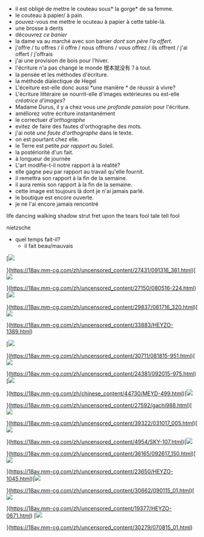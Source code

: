 - il est obligé de mettre le couteau sous* la gorge* de sa femme.
- le couteau à papier/ à pain
- pouvez-vous me mettre le ocuteau à papier à cette table-là.
- une brosse à dents
- découvrez *ce banier*
- la dame va au marché avec son banier *dont son père l'a offert.*
- j'offre / tu offres / il offre / nous offrons / vous offrez / ils offrent / j'ai offert / j'offrais 
- j'ai une provision de bois pour l'hiver.
- l'écriture n'a pas changé le monde 根本就没有？à tout.
- la pensée et les méthodes d'écriture.
- la méthode dialectique de Hegel
- L'éceiture est-elle donc aussi *une manière * de réussir à vivre?
- L'écriture littéraire se nourrit-elle d'images extérieures ou est-elle *créatrice d'images*?
- Madame Durus, il y a chez vous *une profonde passion* pour l'écriture.
- améliorez votre écriture instantanément
- le correctuer *d'orthographe* 
- evitez de faire des fautes d'orthographe des mots.
- j'ai noté *une faute d'orthographe* dans le texte.
- on est pourtant chez elle. 
- le Terre est petite *par rapport a*u Soleil.
- la postériorité d'un fait.
- à longueur de journée
- L'art modifie-t-il notre rapport à la réalité?
- elle gagne peu par rapport au travail qu'elle fournit.
- il remettra son rapport à la fin de la semaine.
- il aura remis son rapport à la fin de la semaine.
- cette image est toujours là dont je n'ai jamais parlé.
- le boutique est encore ouverte.
- je ne l'ai encore jamais rencontré


life dancing walking shadow 
strut fret upon the tears 
fool tale tell fool 

nietzsche


- quel temps fait-il?
	- il fait beau/mauvais


[![](https://fchost1.ddhft18.com/s/ei/CH30713.jpg)

](https://18av.mm-cg.com/zh/uncensored_content/27431/091316_381.html)[![](https://fbhost1.ddhft18.com/s/ei/CH30824.jpg)

](https://18av.mm-cg.com/zh/uncensored_content/27150/080516-224.html)[![](https://fchost1.ddhft18.com/s/ei/CH30376.jpg)

](https://18av.mm-cg.com/zh/uncensored_content/29837/061716_320.html)[![](https://fchost1.ddhft18.com/s/ei/CH35484.jpg)

](https://18av.mm-cg.com/zh/uncensored_content/33883/HEYZO-1389.html)

[![](https://fbhost1.ddhft18.com/s/ei/CH24724.jpg)

](https://18av.mm-cg.com/zh/uncensored_content/30711/081815-951.html)[![](https://fbhost1.ddhft18.com/s/ei/CH25368.jpg)

](https://18av.mm-cg.com/zh/uncensored_content/24381/092015-975.html)[![](https://fchost1.ddhft18.com/s/ei/CH44553.jpg)

](https://18av.mm-cg.com/zh/chinese_content/44730/MEYD-499.html)[![](https://fchost1.ddhft18.com/s/ei/CH29942.jpg)

](https://18av.mm-cg.com/zh/uncensored_content/27592/gachi988.html)[![](https://fchost1.ddhft18.com/s/ei/CH36503.jpg)

](https://18av.mm-cg.com/zh/uncensored_content/39322/031017_005.html)[![](https://fchost1.ddhft18.com/s/ei/CH10113.jpg)

](https://18av.mm-cg.com/zh/uncensored_content/4954/SKY-107.html)[![](https://fchost1.ddhft18.com/s/ei/CH36034.jpg)

](https://18av.mm-cg.com/zh/uncensored_content/36165/092617_150.html)[![](https://fbhost1.ddhft18.com/s/ei/CH25021.jpg)

](https://18av.mm-cg.com/zh/uncensored_content/23650/HEYZO-1045.html)[![](https://fchost1.ddhft18.com/s/ei/CH24515.jpg)

](https://18av.mm-cg.com/zh/uncensored_content/30662/090115_01.html)[![](https://fbhost1.ddhft18.com/s/ei/CH19738.jpg)

](https://18av.mm-cg.com/zh/uncensored_content/19377/HEYZO-0671.html)
[![](https://fbhost1.ddhft18.com/s/ei/CH23143.jpg)

](https://18av.mm-cg.com/zh/uncensored_content/30279/070815_01.html)